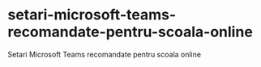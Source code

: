 # setari-microsoft-teams-recomandate-pentru-scoala-online
Setari Microsoft Teams recomandate pentru scoala online
